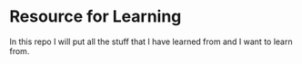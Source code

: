 # Resource for Learning

In this repo I will put all the stuff that I have learned from and I want to learn from.